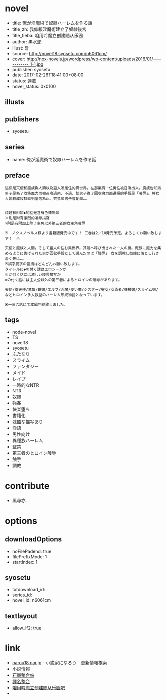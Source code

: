 # novel

- title: 俺が淫魔術で奴隷ハーレムを作る話
- title_zh: 我仰賴淫魔術建立了奴隸後宮
- title_tieba: 咱用吟魔立创建随从乐园
- author: 黒水蛇
- illust: 誉
- source: http://novel18.syosetu.com/n6061cm/
- cover: http://nox-novels.jp/wordpress/wp-content/uploads/2016/01/------------_1-1.jpg
- publisher: syosetu
- date: 2017-02-26T18:41:00+08:00
- status: 連載
- novel_status: 0x0100

## illusts


## publishers

- syosetu

## series

- name: 俺が淫魔術で奴隷ハーレムを作る話

## preface


```
這個是天使和魔族與人類以及亞人所居住的異世界。在那裏有一位男性被召喚出來。魔族告知該男子是為了收集魔力而被召喚過來，不過、該男子為了回收魔力而選擇的手段是「凌辱」。將女人調教成奴隸直到墮落為止。究竟那男子會朝向…。


標題有附加◆的話是含有色情場景　
※則是附有激烈的凌辱描寫
×則是有附加上除了主角以外第三者的女主角凌辱

※　ノクスノベルス様より書籍版発売中です！ 三巻は2／10発売予定。よろしくお願い致します！　※

天使と魔族と人間。そして亜人の住む異世界。其処へ呼び出された一人の男。魔族に魔力を集めるように告げられた男が回収手段として選んだのは「陵辱」　女を調教し奴隷に落とし行き着く先は…。
※誤字脱字の指摘はどんどんお願い致します。
タイトルに◆の付く話はエロシーンが　
※が付く話には激しい陵辱描写が　
×の付く話には主人公以外の第三者によるヒロインの陵辱があります。

天使/堕天使/竜娘/獣娘/エルフ/淫魔/使い魔/シスター/聖女/女勇者/機械娘/スライム娘/　などヒロイン多人数型のハーレム形成物語となっています。

※一三六話にて本編完結致しました。
```

## tags

- node-novel
- TS
- novel18
- syosetu
- ふたなり
- スライム
- ファンタジー
- メイド
- レイプ
- 一時的なNTR
- NTR
- 奴隷
- 強姦
- 快楽堕ち
- 書籍化
- 残酷な描写あり
- 淫語
- 男性向け
- 異種族ハーレム
- 監禁
- 第三者のヒロイン陵辱
- 触手
- 調教

# contribute

- 黑尋亦

# options

## downloadOptions

- noFilePadend: true
- filePrefixMode: 1
- startIndex: 1

## syosetu

- txtdownload_id:
- series_id:
- novel_id: n6061cm

## textlayout

- allow_lf2: true

# link

- [narou18.nar.jp](https://narou18.nar.jp/search.php?text=%E4%BF%BA%E3%81%8C%E6%B7%AB%E9%AD%94%E8%A1%93%E3%81%A7%E5%A5%B4%E9%9A%B7%E3%83%8F%E3%83%BC%E3%83%AC%E3%83%A0%E3%82%92%E4%BD%9C%E3%82%8B%E8%A9%B1&novel=all&genre=all&new_genre=all&length=0&down=0&up=100) - 小説家になろう　更新情報検索
- [小説情報](https://novel18.syosetu.com/novelview/infotop/ncode/n6061cm/)
- [石墨整合帖](https://shimo.im/docs/1CUShfWuAdMHJoFe/read)
- [譯名整合](https://shimo.im/docs/TFRNRXb4TuEgw1vd)
- [咱用吟魔立创建随从乐园吧](https://tieba.baidu.com/f?kw=%E5%92%B1%E7%94%A8%E5%90%9F%E9%AD%94%E7%AB%8B%E5%88%9B%E5%BB%BA%E9%9A%8F%E4%BB%8E%E4%B9%90%E5%9B%AD&ie=utf-8 "咱用吟魔立创建随从乐园")
- 
